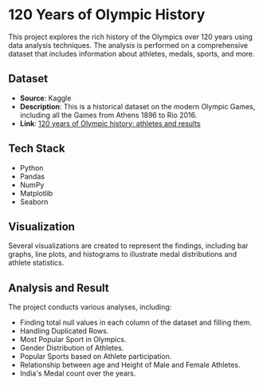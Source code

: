 
# 120 Years of Olympic History

This project explores the rich history of the Olympics over 120 years using data analysis techniques. The analysis is performed on a comprehensive dataset that includes information about athletes, medals, sports, and more.


## Dataset
- **Source**: Kaggle
- **Description**: This is a historical dataset on the modern Olympic Games, including all the Games from Athens 1896 to Rio 2016. 
- **Link**: [120 years of Olympic history: athletes and results](https://www.kaggle.com/datasets/heesoo37/120-years-of-olympic-history-athletes-and-results?resource=download)
## Tech Stack

- Python
- Pandas
- NumPy
- Matplotlib
- Seaborn


## Visualization
Several visualizations are created to represent the findings, including bar graphs, line plots, and histograms to illustrate medal distributions and athlete statistics.
## Analysis and Result
The project conducts various analyses, including:
- Finding total null values in each column of the dataset and filling them.
- Handling Duplicated Rows.
- Most Popular Sport in Olympics.
- Gender Distribution of Athletes.
- Popular Sports based on Athlete participation.
- Relationship between age and Height of Male and Female Athletes.
- India's Medal count over the years.
